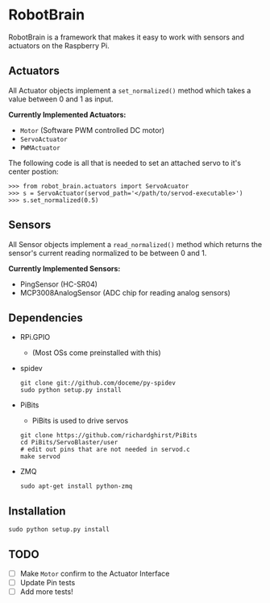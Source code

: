 RobotBrain
==========
RobotBrain is a framework that makes it easy to work with sensors and actuators
on the Raspberry Pi.

Actuators
---------
    
All Actuator objects implement a `set_normalized()` method which takes a value
between 0 and 1 as input.

__Currently Implemented Actuators:__

* `Motor` (Software PWM controlled DC motor)
* `ServoActuator`
* `PWMActuator`

The following code is all that is needed to set an attached
servo to it's center postion:

    >>> from robot_brain.actuators import ServoAcuator
    >>> s = ServoActuator(servod_path='</path/to/servod-executable>')
    >>> s.set_normalized(0.5)
    
Sensors
-------

All Sensor objects implement a `read_normalized()` method which returns the
sensor's current reading normalized to be between 0 and 1.

__Currently Implemented Sensors:__

* PingSensor (HC-SR04)
* MCP3008AnalogSensor (ADC chip for reading analog sensors)

Dependencies
------------
* RPi.GPIO
    + (Most OSs come preinstalled with this)

* spidev
    ```
    git clone git://github.com/doceme/py-spidev                                       
    sudo python setup.py install  
    ```

* PiBits
    + PiBits is used to drive servos 

    ```
    git clone https://github.com/richardghirst/PiBits                                 
    cd PiBits/ServoBlaster/user                                                              
    # edit out pins that are not needed in servod.c
    make servod  
    ```

* ZMQ
    ```
    sudo apt-get install python-zmq
    ```

Installation
------------
```
sudo python setup.py install
```


TODO
----
* [ ] Make `Motor` confirm to the Actuator Interface
* [ ] Update Pin tests
* [ ] Add more tests!
